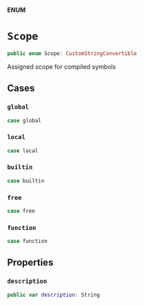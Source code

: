 **ENUM**

# `Scope`

```swift
public enum Scope: CustomStringConvertible
```

Assigned scope for compiled symbols

## Cases
### `global`

```swift
case global
```

### `local`

```swift
case local
```

### `builtin`

```swift
case builtin
```

### `free`

```swift
case free
```

### `function`

```swift
case function
```

## Properties
### `description`

```swift
public var description: String
```
